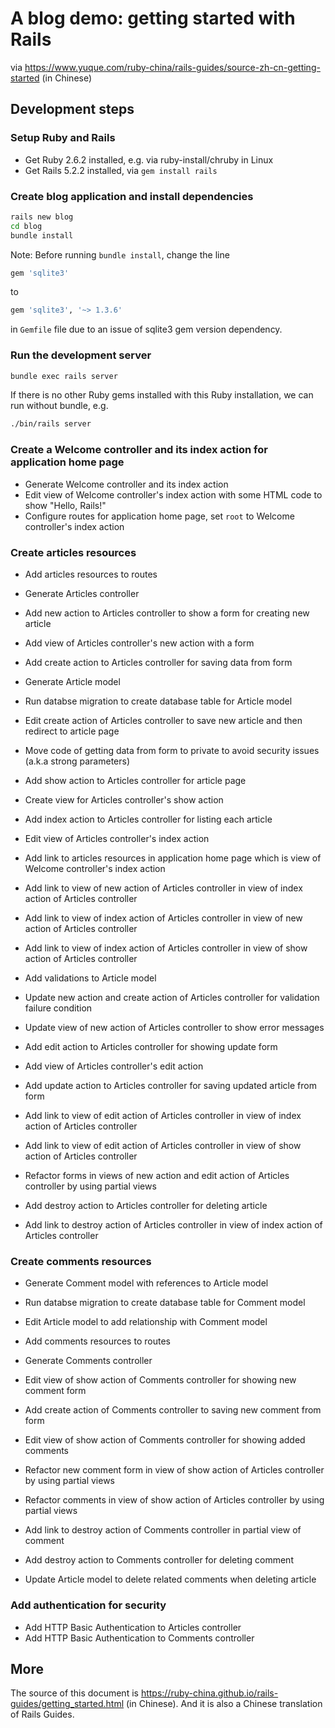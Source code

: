 # A blog demo: getting started with Rails

via https://www.yuque.com/ruby-china/rails-guides/source-zh-cn-getting-started (in Chinese)

## Development steps

### Setup Ruby and Rails

* Get Ruby 2.6.2 installed, e.g. via ruby-install/chruby in Linux
* Get Rails 5.2.2 installed, via `gem install rails`

### Create blog application and install dependencies

```sh
rails new blog
cd blog
bundle install
```

Note: Before running `bundle install`, change the line

```ruby
gem 'sqlite3'
```

to

```ruby
gem 'sqlite3', '~> 1.3.6'
```

in `Gemfile` file due to an issue of sqlite3 gem version dependency.

### Run the development server

```sh
bundle exec rails server
```

If there is no other Ruby gems installed with this Ruby installation, we can run without bundle, e.g.

```sh
./bin/rails server
```

### Create a Welcome controller and its index action for application home page

* Generate Welcome controller and its index action
* Edit view of Welcome controller's index action with some HTML code to show "Hello, Rails!"
* Configure routes for application home page, set `root` to Welcome controller's index action

### Create articles resources

* Add articles resources to routes

* Generate Articles controller

* Add new action to Articles controller to show a form for creating new article
* Add view of Articles controller's new action with a form

* Add create action to Articles controller for saving data from form

* Generate Article model
* Run databse migration to create database table for Article model

* Edit create action of Articles controller to save new article and then redirect to article page
* Move code of getting data from form to private to avoid security issues (a.k.a strong parameters)

* Add show action to Articles controller for article page
* Create view for Articles controller's show action

* Add index action to Articles controller for listing each article
* Edit view of Articles controller's index action

* Add link to articles resources in application home page which is view of Welcome controller's index action
* Add link to view of new action of Articles controller in view of index action of Articles controller
* Add link to view of index action of Articles controller in view of new action of Articles controller
* Add link to view of index action of Articles controller in view of show action of Articles controller

* Add validations to Article model
* Update new action and create action of Articles controller for validation failure condition
* Update view of new action of Articles controller to show error messages

* Add edit action to Articles controller for showing update form
* Add view of Articles controller's edit action
* Add update action to Articles controller for saving updated article from form
* Add link to view of edit action of Articles controller in view of index action of Articles controller
* Add link to view of edit action of Articles controller in view of show action of Articles controller

* Refactor forms in views of new action and edit action of Articles controller by using partial views

* Add destroy action to Articles controller for deleting article
* Add link to destroy action of Articles controller in view of index action of Articles controller

### Create comments resources

* Generate Comment model with references to Article model
* Run databse migration to create database table for Comment model

* Edit Article model to add relationship with Comment model

* Add comments resources to routes

* Generate Comments controller
* Edit view of show action of Comments controller for showing new comment form
* Add create action of Comments controller to saving new comment from form
* Edit view of show action of Comments controller for showing added comments

* Refactor new comment form in view of show action of Articles controller by using partial views
* Refactor comments in view of show action of Articles controller by using partial views

* Add link to destroy action of Comments controller in partial view of comment
* Add destroy action to Comments controller for deleting comment

* Update Article model to delete related comments when deleting article

### Add authentication for security

* Add HTTP Basic Authentication to Articles controller
* Add HTTP Basic Authentication to Comments controller

## More

The source of this document is https://ruby-china.github.io/rails-guides/getting_started.html (in Chinese).
And it is also a Chinese translation of Rails Guides.
